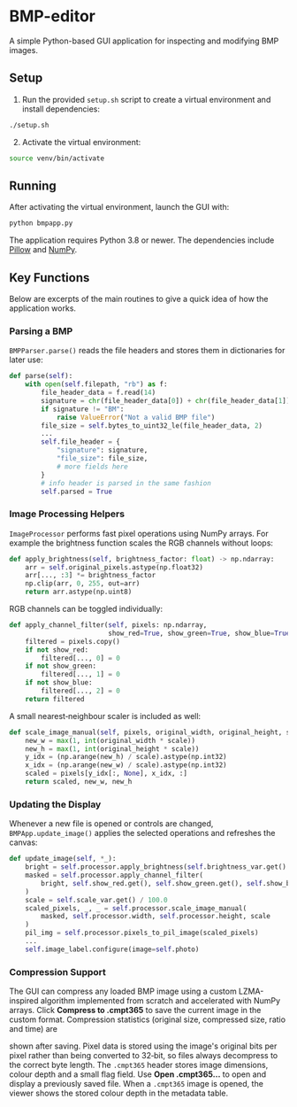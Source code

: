 # BMP-editor

A simple Python-based GUI application for inspecting and modifying BMP images.

## Setup

1. Run the provided `setup.sh` script to create a virtual environment and install dependencies:

```bash
./setup.sh
```

2. Activate the virtual environment:

```bash
source venv/bin/activate
```

## Running

After activating the virtual environment, launch the GUI with:

```bash
python bmpapp.py
```

The application requires Python 3.8 or newer. The dependencies include
[Pillow](https://python-pillow.org/) and [NumPy](https://numpy.org/).

## Key Functions

Below are excerpts of the main routines to give a quick idea of how the
application works.

### Parsing a BMP

`BMPParser.parse()` reads the file headers and stores them in dictionaries for
later use:

```python
def parse(self):
    with open(self.filepath, "rb") as f:
        file_header_data = f.read(14)
        signature = chr(file_header_data[0]) + chr(file_header_data[1])
        if signature != "BM":
            raise ValueError("Not a valid BMP file")
        file_size = self.bytes_to_uint32_le(file_header_data, 2)
        ...
        self.file_header = {
            "signature": signature,
            "file_size": file_size,
            # more fields here
        }
        # info header is parsed in the same fashion
        self.parsed = True
```

### Image Processing Helpers

`ImageProcessor` performs fast pixel operations using NumPy arrays. For example
the brightness function scales the RGB channels without loops:

```python
def apply_brightness(self, brightness_factor: float) -> np.ndarray:
    arr = self.original_pixels.astype(np.float32)
    arr[..., :3] *= brightness_factor
    np.clip(arr, 0, 255, out=arr)
    return arr.astype(np.uint8)
```

RGB channels can be toggled individually:

```python
def apply_channel_filter(self, pixels: np.ndarray,
                         show_red=True, show_green=True, show_blue=True):
    filtered = pixels.copy()
    if not show_red:
        filtered[..., 0] = 0
    if not show_green:
        filtered[..., 1] = 0
    if not show_blue:
        filtered[..., 2] = 0
    return filtered
```

A small nearest‑neighbour scaler is included as well:

```python
def scale_image_manual(self, pixels, original_width, original_height, scale):
    new_w = max(1, int(original_width * scale))
    new_h = max(1, int(original_height * scale))
    y_idx = (np.arange(new_h) / scale).astype(np.int32)
    x_idx = (np.arange(new_w) / scale).astype(np.int32)
    scaled = pixels[y_idx[:, None], x_idx, :]
    return scaled, new_w, new_h
```

### Updating the Display

Whenever a new file is opened or controls are changed, `BMPApp.update_image()`
applies the selected operations and refreshes the canvas:

```python
def update_image(self, *_):
    bright = self.processor.apply_brightness(self.brightness_var.get() / 100.0)
    masked = self.processor.apply_channel_filter(
        bright, self.show_red.get(), self.show_green.get(), self.show_blue.get()
    )
    scale = self.scale_var.get() / 100.0
    scaled_pixels, _, _ = self.processor.scale_image_manual(
        masked, self.processor.width, self.processor.height, scale
    )
    pil_img = self.processor.pixels_to_pil_image(scaled_pixels)
    ...
    self.image_label.configure(image=self.photo)
```

### Compression Support

The GUI can compress any loaded BMP image using a custom LZMA-inspired
algorithm implemented from scratch and accelerated with NumPy arrays.
Click **Compress to .cmpt365** to save the current image in the custom format.
Compression statistics (original size, compressed size, ratio and time) are

shown after saving. Pixel data is stored using the image's original bits per
pixel rather than being converted to 32‑bit, so files always decompress to the
correct byte length. The `.cmpt365` header stores image dimensions, colour
depth and a small flag field. Use **Open .cmpt365…**
to open and display a previously saved file. When a `.cmpt365` image is opened,
the viewer shows the stored colour depth in the metadata table.

